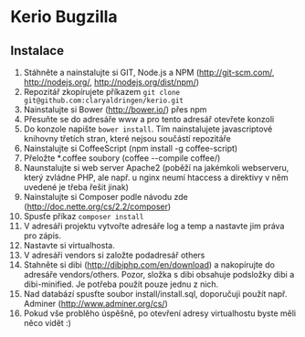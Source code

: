 Kerio Bugzilla
==============

Instalace
---------
1. Stáhněte a nainstalujte si GIT, Node.js a NPM (http://git-scm.com/, http://nodejs.org/, http://nodejs.org/dist/npm/)
2. Repozitář zkopírujete příkazem ```git clone git@github.com:claryaldringen/kerio.git```
3. Nainstalujte si Bower (http://bower.io/) přes npm
4. Přesuňte se do adresáře www a pro tento adresář otevřete konzoli
5. Do konzole napište ```bower install```. Tím nainstalujete javascriptové knihovny třetích stran, které nejsou součástí repozitáře
6. Nainstalujte si CoffeeScript (npm install -g coffee-script)
7. Přeložte *.coffee soubory (coffee --compile coffee/)
8. Naunstalujte si web server Apache2 (poběží na jakémkoli webserveru, který zvládne PHP, ale např. u nginx neumí htaccess a direktivy v něm uvedené je třeba řešit jinak)
9. Nainstalujte si Composer podle návodu zde (http://doc.nette.org/cs/2.2/composer)
10. Spusťe příkaz ```composer install```
11. V adresáři projektu vytvořte adresáře log a temp a nastavte jim práva pro zápis.
12. Nastavte si virtualhosta.
13. V adresáři vendors si založte podadresář others
14. Stahněte si dibi (http://dibiphp.com/en/download) a nakopírujte do adresáře vendors/others. Pozor, složka s dibi obsahuje podsložky dibi a dibi-minified. Je potřeba použít pouze jednu z nich.
15. Nad databází spusťte soubor install/install.sql, doporučuji použít např. Adminer (http://www.adminer.org/cs/)
16. Pokud vše problěho úspěšně, po otevření adresy virtualhostu byste měli něco vidět :)
